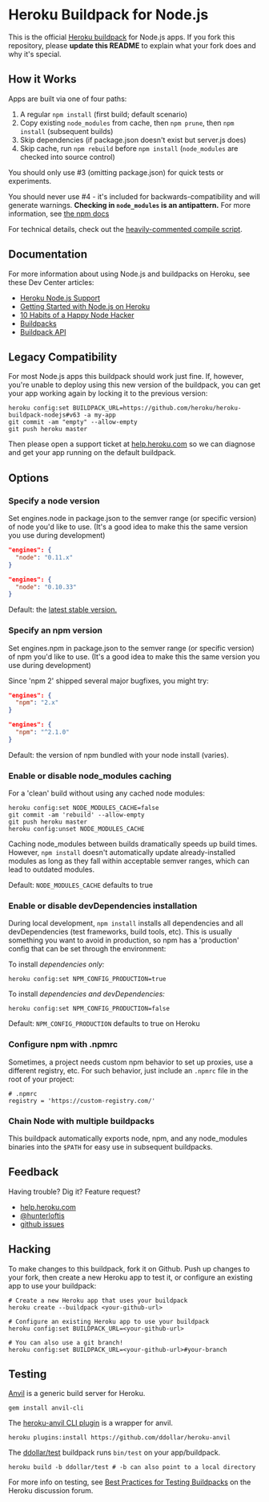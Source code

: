 # Heroku Buildpack for Node.js

This is the official [Heroku buildpack](http://devcenter.heroku.com/articles/buildpacks) for Node.js apps. If you fork this repository, please **update this README** to explain what your fork does and why it's special.


## How it Works

Apps are built via one of four paths:

1. A regular `npm install` (first build; default scenario)
2. Copy existing `node_modules` from cache, then `npm prune`, then `npm install` (subsequent builds)
3. Skip dependencies (if package.json doesn't exist but server.js does)
4. Skip cache, run `npm rebuild` before `npm install` (`node_modules` are checked into source control)

You should only use #3 (omitting package.json) for quick tests or experiments.

You should never use #4 - it's included for backwards-compatibility and will generate warnings.
**Checking in `node_modules` is an antipattern.**
For more information, see [the npm docs](https://docs.npmjs.com/misc/faq#should-i-check-my-node_modules-folder-into-git-)

For technical details, check out the [heavily-commented compile script](https://github.com/heroku/heroku-buildpack-nodejs/blob/master/bin/compile).

## Documentation

For more information about using Node.js and buildpacks on Heroku, see these Dev Center articles:

- [Heroku Node.js Support](https://devcenter.heroku.com/articles/nodejs-support)
- [Getting Started with Node.js on Heroku](https://devcenter.heroku.com/articles/nodejs)
- [10 Habits of a Happy Node Hacker](https://blog.heroku.com/archives/2014/3/11/node-habits)
- [Buildpacks](https://devcenter.heroku.com/articles/buildpacks)
- [Buildpack API](https://devcenter.heroku.com/articles/buildpack-api)


## Legacy Compatibility

For most Node.js apps this buildpack should work just fine.
If, however, you're unable to deploy using this new version of the buildpack, you can get your app working again by locking it to the previous version:

```
heroku config:set BUILDPACK_URL=https://github.com/heroku/heroku-buildpack-nodejs#v63 -a my-app
git commit -am "empty" --allow-empty
git push heroku master
```

Then please open a support ticket at [help.heroku.com](https://help.heroku.com/) so we can diagnose and get your app running on the default buildpack.

## Options

### Specify a node version

Set engines.node in package.json to the semver range
(or specific version) of node you'd like to use.
(It's a good idea to make this the same version you use during development)

```json
"engines": {
  "node": "0.11.x"
}
```

```json
"engines": {
  "node": "0.10.33"
}
```

Default: the
[latest stable version.](http://semver.io/node)

### Specify an npm version

Set engines.npm in package.json to the semver range
(or specific version) of npm you'd like to use.
(It's a good idea to make this the same version you use during development)

Since 'npm 2' shipped several major bugfixes, you might try:

```json
"engines": {
  "npm": "2.x"
}
```

```json
"engines": {
  "npm": "^2.1.0"
}
```

Default: the version of npm bundled with your node install (varies).

### Enable or disable node_modules caching

For a 'clean' build without using any cached node modules:

```shell
heroku config:set NODE_MODULES_CACHE=false
git commit -am 'rebuild' --allow-empty
git push heroku master
heroku config:unset NODE_MODULES_CACHE
```

Caching node_modules between builds dramatically speeds up build times.
However, `npm install` doesn't automatically update already-installed modules
as long as they fall within acceptable semver ranges,
which can lead to outdated modules.

Default: `NODE_MODULES_CACHE` defaults to true

### Enable or disable devDependencies installation

During local development, `npm install` installs all dependencies
and all devDependencies (test frameworks, build tools, etc).
This is usually something you want to avoid in production, so
npm has a 'production' config that can be set through the environment:

To install *dependencies only:*

```shell
heroku config:set NPM_CONFIG_PRODUCTION=true
```

To install *dependencies and devDependencies:*

```shell
heroku config:set NPM_CONFIG_PRODUCTION=false
```

Default: `NPM_CONFIG_PRODUCTION` defaults to true on Heroku

### Configure npm with .npmrc

Sometimes, a project needs custom npm behavior to set up proxies,
use a different registry, etc. For such behavior,
just include an `.npmrc` file in the root of your project:

```
# .npmrc
registry = 'https://custom-registry.com/'
```

### Chain Node with multiple buildpacks

This buildpack automatically exports node, npm, and any node_modules binaries
into the `$PATH` for easy use in subsequent buildpacks.

## Feedback

Having trouble? Dig it? Feature request?

- [help.heroku.com](https://help.heroku.com/)
- [@hunterloftis](http://twitter.com/hunterloftis)
- [github issues](https://github.com/heroku/heroku-buildpack-nodejs/issues)

## Hacking

To make changes to this buildpack, fork it on Github. Push up changes to your fork, then create a new Heroku app to test it, or configure an existing app to use your buildpack:

```
# Create a new Heroku app that uses your buildpack
heroku create --buildpack <your-github-url>

# Configure an existing Heroku app to use your buildpack
heroku config:set BUILDPACK_URL=<your-github-url>

# You can also use a git branch!
heroku config:set BUILDPACK_URL=<your-github-url>#your-branch
```

## Testing

[Anvil](https://github.com/ddollar/anvil) is a generic build server for Heroku.

```
gem install anvil-cli
```

The [heroku-anvil CLI plugin](https://github.com/ddollar/heroku-anvil) is a wrapper for anvil.

```
heroku plugins:install https://github.com/ddollar/heroku-anvil
```

The [ddollar/test](https://github.com/ddollar/buildpack-test) buildpack runs `bin/test` on your app/buildpack.

```
heroku build -b ddollar/test # -b can also point to a local directory
```

For more info on testing, see [Best Practices for Testing Buildpacks](https://discussion.heroku.com/t/best-practices-for-testing-buildpacks/294) on the Heroku discussion forum.
